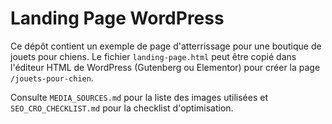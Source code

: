 # Landing Page WordPress

Ce dépôt contient un exemple de page d'atterrissage pour une boutique de jouets pour chiens. Le fichier `landing-page.html` peut être copié dans l'éditeur HTML de WordPress (Gutenberg ou Elementor) pour créer la page `/jouets-pour-chien`.

Consulte `MEDIA_SOURCES.md` pour la liste des images utilisées et `SEO_CRO_CHECKLIST.md` pour la checklist d'optimisation.
